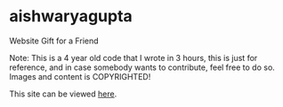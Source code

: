# aishwaryagupta
Website Gift for a Friend

Note: This is a 4 year old code that I wrote in 3 hours, this is just for reference, and in case somebody wants to contribute, feel free to do so. Images and content is COPYRIGHTED!

This site can be viewed [here](https://aayusharyan.github.io/aishwaryagupta).
